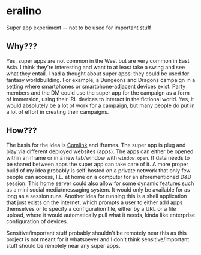 # eralino
Super app experiment -- not to be used for important stuff

## Why???
Yes, super apps are not common in the West but are very common in East Asia. I think they're interesting and want to at least take a swing and see what they entail. I had a thought about super apps: they could be used for fantasy worldbuilding. For example, a Dungeons and Dragons campaign in a setting where smartphones or smartphone-adjacent devices exist. Party members and the DM could use the super app for the campaign as a form of immersion, using their IRL devices to interact in the fictional world. Yes, it would absolutely be a lot of work for a campaign, but many people do put in a lot of effort in creating their campaigns. 

## How???
The basis for the idea is [Comlink](https://github.com/GoogleChromeLabs/comlink) and iframes. The super app is plug and play via different deployed websites (apps). The apps can either be opened within an iframe or in a new tab/window with `window.open`. If data needs to be shared between apps the super app can take care of it. A more proper build of my idea probably is self-hosted on a private network that only few people can access, I.E. at home on a computer for an aforementioned D&D session. This home server could also allow for some dynamic features such as a mini social media/messaging system. It would only be available for as long as a session runs. Another idea for running this is a shell application that just exists on the internet, which prompts a user to either add apps themselves or to specify a configuration file, either by a URL or a file upload, where it would automatically pull what it needs, kinda like enterprise configuration of devices. 

Sensitive/important stuff probably shouldn't be remotely near this as this project is not meant for it whatsoever and I don't think sensitive/important stuff should be remotely near any super apps. 